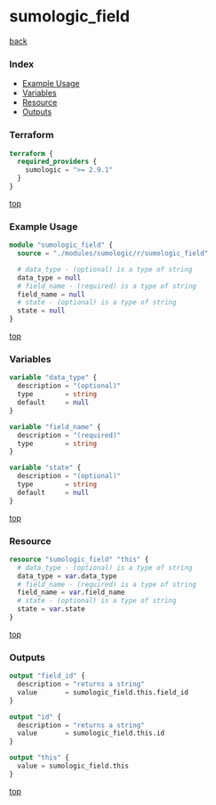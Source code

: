 # sumologic_field

[back](../sumologic.md)

### Index

- [Example Usage](#example-usage)
- [Variables](#variables)
- [Resource](#resource)
- [Outputs](#outputs)

### Terraform

```terraform
terraform {
  required_providers {
    sumologic = ">= 2.9.1"
  }
}
```

[top](#index)

### Example Usage

```terraform
module "sumologic_field" {
  source = "./modules/sumologic/r/sumologic_field"

  # data_type - (optional) is a type of string
  data_type = null
  # field_name - (required) is a type of string
  field_name = null
  # state - (optional) is a type of string
  state = null
}
```

[top](#index)

### Variables

```terraform
variable "data_type" {
  description = "(optional)"
  type        = string
  default     = null
}

variable "field_name" {
  description = "(required)"
  type        = string
}

variable "state" {
  description = "(optional)"
  type        = string
  default     = null
}
```

[top](#index)

### Resource

```terraform
resource "sumologic_field" "this" {
  # data_type - (optional) is a type of string
  data_type = var.data_type
  # field_name - (required) is a type of string
  field_name = var.field_name
  # state - (optional) is a type of string
  state = var.state
}
```

[top](#index)

### Outputs

```terraform
output "field_id" {
  description = "returns a string"
  value       = sumologic_field.this.field_id
}

output "id" {
  description = "returns a string"
  value       = sumologic_field.this.id
}

output "this" {
  value = sumologic_field.this
}
```

[top](#index)